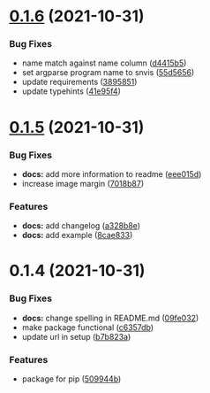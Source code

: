 # [0.1.6](https://github.com/Callum-Irving/snvis/compare/v0.1.5...v0.1.6) (2021-10-31)


### Bug Fixes

* name match against name column ([d4415b5](https://github.com/Callum-Irving/snvis/commit/d4415b56e460b6923a63564dc46566dc3494c58e))
* set argparse program name to snvis ([55d5656](https://github.com/Callum-Irving/snvis/commit/55d56568c861de6c3ee81d443245d6f5da61562f))
* update requirements ([3895851](https://github.com/Callum-Irving/snvis/commit/389585188a3e1bda539a8d9499d157de388e925d))
* update typehints ([41e95f4](https://github.com/Callum-Irving/snvis/commit/41e95f48136c7fe8aca7ca9d0fe7fc4d5638d15c))



# [0.1.5](https://github.com/Callum-Irving/snvis/compare/v0.1.4...v0.1.5) (2021-10-31)


### Bug Fixes

* **docs:** add more information to readme ([eee015d](https://github.com/Callum-Irving/snvis/commit/eee015d07f3b883c879eb4b6c07452e0183c2725))
* increase image margin ([7018b87](https://github.com/Callum-Irving/snvis/commit/7018b87405180d853b89b112293779a630978676))


### Features

* **docs:** add changelog ([a328b8e](https://github.com/Callum-Irving/snvis/commit/a328b8e977f93a4ac7847f5bfb8185befec6337c))
* **docs:** add example ([8cae833](https://github.com/Callum-Irving/snvis/commit/8cae833767d496cc3f24d2f55819e5a8c1a8da7b))



# 0.1.4 (2021-10-31)


### Bug Fixes

* **docs:** change spelling in README.md ([09fe032](https://github.com/Callum-Irving/snvis/commit/09fe032cfd5d6ada74915a348dcf0463d7b275db))
* make package functional ([c6357db](https://github.com/Callum-Irving/snvis/commit/c6357db5e4cd6c2157fd08297c795eaa165beffc))
* update url in setup ([b7b823a](https://github.com/Callum-Irving/snvis/commit/b7b823a8f9d92bcd428a827366471f016e8216f0))


### Features

* package for pip ([509944b](https://github.com/Callum-Irving/snvis/commit/509944b51e6697582e8f342b54ecaafb89fd537a))
